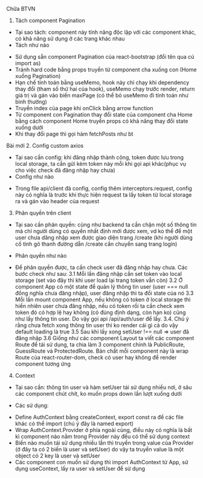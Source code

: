 Chữa BTVN
1. Tách component Pagination
- Tại sao tách: component này tính năng độc lập với các component khác, có khả năng sử dụng ở các trang khác nhau
- Tách như nào
+ Sử dụng sẵn component Pagination của react-bootstrap (đổi tên qua cú import as)
+ Tránh hard code bằng props truyền từ component cha xuống con (Home xuống Pagination)
+ Hạn chế tính toán bằng useMemo, hook này chỉ chạy khi dependency thay đổi (tham số thứ hai của hook), useMemo chạy trước render, return giá trị và gán vào biến maxPage (có thể bỏ useMemo đi tính toán như bình thường)
+ Truyền index của page khi onClick bằng arrow function
+ Từ component con Pagination thay đổi state của component cha Home bằng cách component Home truyền props có khả năng thay đổi state xuống dưới
+ Khi thay đổi page thì gọi hàm fetchPosts như bt

Bài mới
2. Config custom axios
- Tại sao cần config: khi đăng nhập thành công, token được lưu trong local storage, ta cần gửi kèm token này mỗi khi gọi api khác(phục vụ cho việc check đã đăng nhập hay chưa)
- Config như nào
+ Trong file api/client đã config, config thêm interceptors.request, config này có nghĩa là trước khi thực hiện request ta lấy token từ local storage ra và gán vào header của request

3. Phân quyền trên client
- Tại sao cần phân quyền: cũng như backend ta cần chặn một số thông tin mà chỉ người dùng có quyền nhất định mới được xem, vd ko thể để một user chưa dăng nhập xem được giao diện trang /create (khi người dùng cố tình gõ thanh đường dẫn /create cần chuyển sang trang login)

- Phân quyền như nào
+ Để phân quyền được, ta cần check user đã đăng nhập hay chưa. Các bước check như sau:
3.1 Mỗi lần đăng nhập cần set token vào local storage (set vào đây thì khi user load lại trang token vẫn còn)
3.2 Ở component App có một state để quản lý thông tin user (user === null đồng nghĩa chưa đăng nhập), user đăng nhập thì ta đổi state của nó
3.3 Mỗi lần mount component App, nếu không có token ở local storage thì hiển nhiên user chưa đăng nhập, nếu có token rồi ta cần check xem token đó có hợp lệ hay không (có đúng định dạng, còn hạn ko) cũng như lấy thông tin user. Do vậy gọi api /api/auth/user để lấy.
3.4. Chú ý rằng chưa fetch xong thông tin user thì ko render cái gì cả do vậy default loading là true
3.5 Sau khi lấy xong setUser !== null => user đã đăng nhập
3.6 Giống như các component Layout ta viết các component Route để tái sử dụng, ta chia làm 3 component chính là PublicRoute, GuessRoute và ProtectedRoute. Bản chất mỗi component này là wrap Route của react-router-dom, check có user hay không để render component tương ứng

4. Context
- Tại sao cần: thông tin user và hàm setUser tái sử dụng nhiều nơi, ở sâu các component chút chít, ko muốn props down lần lượt xuống dưới

- Các sử dụng:
+ Define AuthContext bằng createContext, export const ra để các file khác có thể import (chú ý đây là named export)
+ Wrap AuthContext.Provider ở phía ngoài cùng, điều này có nghĩa là bất kì component nào nằm trong Provider này đều có thể sử dụng context
+ Biến nào muốn tái sử dụng nhiều lần thì truyền trong value của Provider (ở đây ta có 2 biến là user và setUser) do vậy ta truyền value là một object có 2 key là user và setUser
+ Các component con muốn sử dụng thì import AuthContext từ App, sử dụng useContext, lấy ra user và setUser để sử dụng
